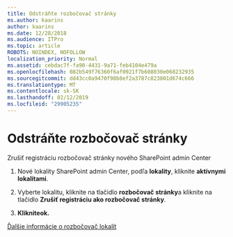 ```yaml
---
title: Odstráňte rozbočovač stránky
ms.author: kaarins
author: kaarins
ms.date: 12/28/2018
ms.audience: ITPro
ms.topic: article
ROBOTS: NOINDEX, NOFOLLOW
localization_priority: Normal
ms.assetid: cebdac7f-fa90-4431-9a71-feb4104e479a
ms.openlocfilehash: 082b549f76360f6af0921f7b608030e068232935
ms.sourcegitcommit: dd43cc0a9470f98b8ef2a3787c823801d674c666
ms.translationtype: MT
ms.contentlocale: sk-SK
ms.lasthandoff: 02/12/2019
ms.locfileid: "29905235"
---
```

# <a name="remove-a-hub-site"></a>Odstráňte rozbočovač stránky

Zrušiť registráciu rozbočovač stránky nového SharePoint admin Center
  
1. Nové lokality SharePoint admin Center, podľa **lokality**, kliknite **aktívnymi lokalitami**. 
    
2. Vyberte lokalitu, kliknite na tlačidlo **rozbočovač stránky**a kliknite na tlačidlo **Zrušiť registráciu ako rozbočovač stránky**. 
    
3. **Klikniteok.** 
    
[Ďalšie informácie o rozbočovač lokalít](https://support.office.com/article/what-is-a-sharepoint-hub-site-fe26ae84-14b7-45b6-a6d1-948b3966427f?ui=en-US&amp;rs=en-US&amp;ad=US)
  

